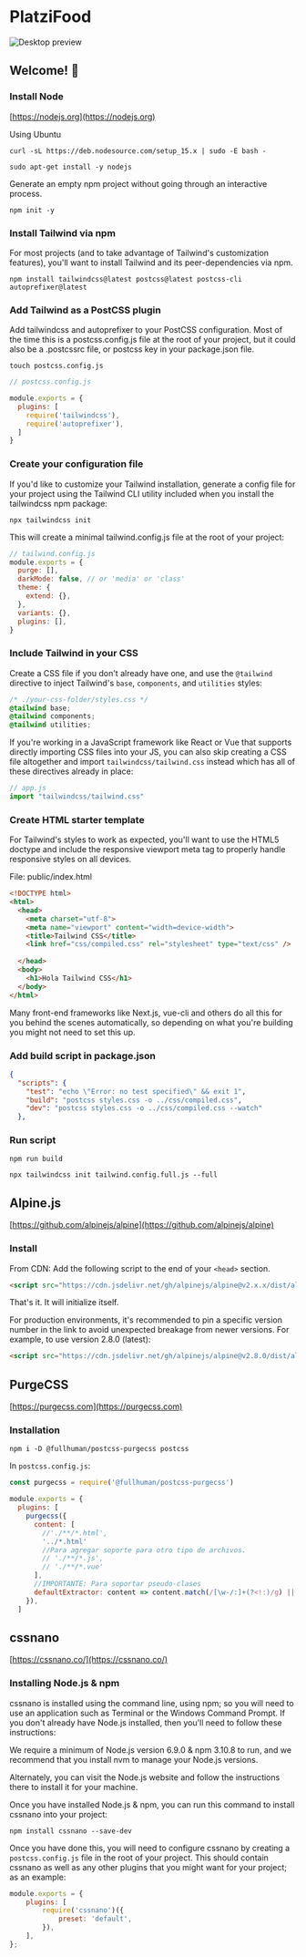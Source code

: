 # PlatziFood

![Desktop preview](./design/desktop-preview.png)

## Welcome! 👋

### Install Node

[https://nodejs.org](https://nodejs.org)

Using Ubuntu

```
curl -sL https://deb.nodesource.com/setup_15.x | sudo -E bash -

sudo apt-get install -y nodejs

```

Generate an empty npm project without going through an interactive process.

```
npm init -y

```

### Install Tailwind via npm

For most projects (and to take advantage of Tailwind's customization features), you'll want to install Tailwind and its peer-dependencies via npm.

```
npm install tailwindcss@latest postcss@latest postcss-cli autoprefixer@latest 

```

### Add Tailwind as a PostCSS plugin

Add tailwindcss and autoprefixer to your PostCSS configuration. Most of the time this is a postcss.config.js file at the root of your project, but it could also be a .postcssrc file, or postcss key in your package.json file.

```
touch postcss.config.js
```

```JavaScript
// postcss.config.js

module.exports = {
  plugins: [
    require('tailwindcss'),
    require('autoprefixer'),
  ]
}
```

### Create your configuration file

If you'd like to customize your Tailwind installation, generate a config file for your project using the Tailwind CLI utility included when you install the tailwindcss npm package:

```
npx tailwindcss init
```

This will create a minimal tailwind.config.js file at the root of your project:

```JavaScript
// tailwind.config.js
module.exports = {
  purge: [],
  darkMode: false, // or 'media' or 'class'
  theme: {
    extend: {},
  },
  variants: {},
  plugins: [],
}
```

### Include Tailwind in your CSS

Create a CSS file if you don't already have one, and use the `@tailwind` directive to inject Tailwind's `base`, `components`, and `utilities` styles:

```CSS
/* ./your-css-folder/styles.css */
@tailwind base;
@tailwind components;
@tailwind utilities;
```

If you're working in a JavaScript framework like React or Vue that supports directly importing CSS files into your JS, you can also skip creating a CSS file altogether and import `tailwindcss/tailwind.css` instead which has all of these directives already in place:

```JavaScript
// app.js
import "tailwindcss/tailwind.css"
```

### Create HTML starter template

For Tailwind's styles to work as expected, you'll want to use the HTML5 doctype and include the responsive viewport meta tag to properly handle responsive styles on all devices.

File:  public/index.html

```HTML
<!DOCTYPE html>
<html>
  <head>
    <meta charset="utf-8">
    <meta name="viewport" content="width=device-width">
    <title>Tailwind CSS</title>
    <link href="css/compiled.css" rel="stylesheet" type="text/css" />
  
  </head>
  <body>
    <h1>Hola Tailwind CSS</h1>
  </body>
</html>
```

Many front-end frameworks like Next.js, vue-cli and others do all this for you behind the scenes automatically, so depending on what you're building you might not need to set this up.

### Add build script in package.json

```JSON
{
  "scripts": {
    "test": "echo \"Error: no test specified\" && exit 1",
    "build": "postcss styles.css -o ../css/compiled.css",
    "dev": "postcss styles.css -o ../css/compiled.css --watch"
  },


```

### Run script

```
npm run build
```

```
npx tailwindcss init tailwind.config.full.js --full
```

## Alpine.js

[https://github.com/alpinejs/alpine](https://github.com/alpinejs/alpine)

### Install

From CDN: Add the following script to the end of your `<head>` section.

```html
<script src="https://cdn.jsdelivr.net/gh/alpinejs/alpine@v2.x.x/dist/alpine.min.js" defer></script>
```

That's it. It will initialize itself.

For production environments, it's recommended to pin a specific version number in the link to avoid unexpected breakage from newer versions. For example, to use version 2.8.0 (latest):

```html
<script src="https://cdn.jsdelivr.net/gh/alpinejs/alpine@v2.8.0/dist/alpine.min.js" defer></script>
```

## PurgeCSS

[https://purgecss.com](https://purgecss.com)

### Installation

```
npm i -D @fullhuman/postcss-purgecss postcss
```

In `postcss.config.js`:

```JavaScript
const purgecss = require('@fullhuman/postcss-purgecss')

module.exports = {
  plugins: [
    purgecss({
      content: [
        //'./**/*.html',
        '../*.html'
        //Para agregar soporte para otro tipo de archivos.
        // './**/*.js',
        // './**/*.vue'
      ],
      //IMPORTANTE: Para soportar pseudo-clases
      defaultExtractor: content => content.match(/[\w-/:]+(?<!:)/g) || []
    }),
  ]
```
## cssnano

[https://cssnano.co/](https://cssnano.co/)

### Installing Node.js & npm

cssnano is installed using the command line, using npm; so you will need to use an application such as Terminal or the Windows Command Prompt. If you don't already have Node.js installed, then you'll need to follow these instructions:

We require a minimum of Node.js version 6.9.0 & npm 3.10.8 to run, and we recommend that you install nvm to manage your Node.js versions.

Alternately, you can visit the Node.js website and follow the instructions there to install it for your machine.

Once you have installed Node.js & npm, you can run this command to install cssnano into your project:

```
npm install cssnano --save-dev
```

Once you have done this, you will need to configure cssnano by creating a `postcss.config.js` file in the root of your project. This should contain cssnano as well as any other plugins that you might want for your project; as an example:

```JavaScript
module.exports = {
    plugins: [
        require('cssnano')({
            preset: 'default',
        }),
    ],
};
```

